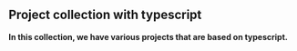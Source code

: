 ## Project collection with typescript

<b> In this collection, we have various projects that are based on typescript. </b>
